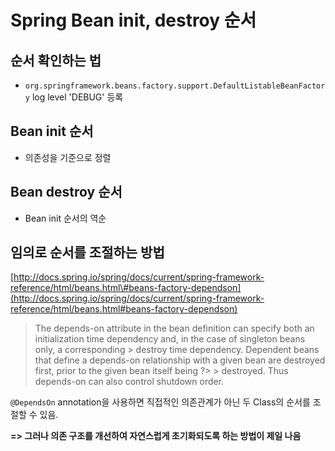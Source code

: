 # Spring Bean init, destroy 순서

## 순서 확인하는 법

* `org.springframework.beans.factory.support.DefaultListableBeanFactory` log level 'DEBUG' 등록

## Bean init 순서

* 의존성을 기준으로 정렬

## Bean destroy 순서

* Bean init 순서의 역순

## 임의로 순서를 조절하는 방법

[http://docs.spring.io/spring/docs/current/spring-framework-reference/html/beans.html\#beans-factory-dependson](http://docs.spring.io/spring/docs/current/spring-framework-reference/html/beans.html#beans-factory-dependson)

> The depends-on attribute in the bean definition can specify both an initialization time dependency and, in the case of singleton beans only, a corresponding &gt; destroy time dependency. Dependent beans that define a depends-on relationship with a given bean are destroyed first, prior to the given bean itself being ?&gt; &gt; destroyed. Thus depends-on can also control shutdown order.

`@DependsOn` annotation을 사용하면 직접적인 의존관계가 아닌 두 Class의 순서를 조절할 수 있음.

**=&gt; 그러나 의존 구조를 개선하여 자연스럽게 초기화되도록 하는 방법이 제일 나음**

